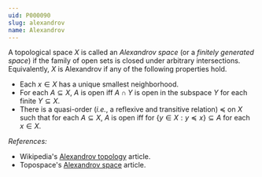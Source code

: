 ```yaml
---
uid: P000090
slug: alexandrov
name: Alexandrov
---
```

A topological space $X$ is called an _Alexandrov space_ (or a _finitely generated space_) if the family of open sets is closed under arbitrary intersections. Equivalently, $X$ is Alexandrov if any of the following properties hold.

* Each $x \in X$ has a unique smallest neighborhood.
* For each $A \subseteq X$, $A$ is open iff $A \cap Y$ is open in the subspace $Y$ for each finite $Y \subseteq X$.
* There is a quasi-order (_i.e._, a reflexive and transitive relation) $\preceq$ on $X$ such that for each $A \subseteq X$, $A$ is open iff for $\{ y \in X : y \preceq x \} \subseteq A$ for each $x \in X$.

_References:_

* Wikipedia's [Alexandrov topology](http://en.wikipedia.org/wiki/Alexandrov_topology) article.
* Topospace's [Alexandrov space](http://topospaces.subwiki.org/wiki/Alexandrov_space) article.

